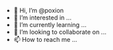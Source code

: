 - 👋 Hi, I’m @poxion
- 👀 I’m interested in ...
- 🌱 I’m currently learning ...
- 💞️ I’m looking to collaborate on ...
- 📫 How to reach me ...

<!---
poxion/poxion is a ✨ special ✨ repository because its `README.md` (this file) appears on your GitHub profile.
You can click the Preview link to take a look at your changes.
--->

